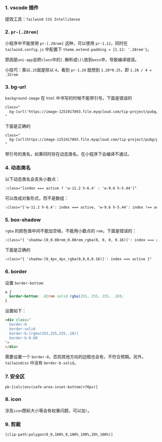 
### 1. vscode 插件

提效工具：`Tailwind CSS IntelliSense`

### 2. `pr-[.28rem]`

小程序中不能使用 `pr-[.28rem]` 这种，可以使用 `pr-1.12`，同时在`tailwind.config.js` 中配置下 `theme.extend.padding = {1.12: '.28rem'}`。

原因是`uni-app`会把`class`中的`[.`解析成`\[\`放到`wxss`中，导致编译错误。

小技巧：乘以`.25`就是除以 `4`，看到 `pr-1.28` 就想到 `1.28*0.25`，即 `1.28 / 4 = .32rem`

### 3. bg-url

`background-image` 在 `html` 中书写的时候不能带引号。下面是错误的

```html
class="
  bg-[url('https://image-1251917893.file.myqcloud.com/tip-project/pubg/pubg-match/manager-business-card/manager-card-select.png')]
"
```

下面是正确的

```html
class="
  bg-[url(https://image-1251917893.file.myqcloud.com/tip-project/pubg/pubg-match/manager-business-card/manager-card-select.png)]
"
```

带引号的类名，如果同时存在动态类名，在小程序下会编译不通过。

### 4. 动态类名

以下动态类名会丢失小数点：

```html
:class="[index === active ? 'w-11.2 h-6.4' : 'w-9.6 h-5.44']"
```

可以改成对象形式，而不是数组：

```html
:class="{'w-11.2 h-6.4': index === active, 'w-9.6 h-5.44': index !== active}"
```

### 5. box-shadow

`rgba` 的颜色值中间不能加空格，不能用小数点的 `rem`，下面是错误的：

```html
:class="{ 'shadow-[0_0.08rem_0.08rem_rgba(0, 0, 0, 0.16)]': index === active }"
```

下面是正确的

```html
:class="{ 'shadow-[0_4px_4px_rgba(0,0,0,0.16)]': index === active }"
```

### 6. border

设置 `border-bottom`:

```css
a {
  border-bottom: .02rem solid rgba(255, 255, 255, .10);
}
```

设置如下：

```html
<div class="
  border-0
  border-solid
  border-b-[rgba(255,255,255,.10)]
  border-b-0.08
">
</div>
```

需要设置一个 `border-0`，否则其他方向的边框也会有，不符合预期。另外，`tailwindcss` 中没有 `border-b-solid`。

### 7. 安全区

```html
pb-[calc(env(safe-area-inset-bottom)+70px)]
```

### 8. icon

涉及`icon`图标大小等会有权重问题，可以加`!`。

### 9. 剪裁

```html
[clip-path:polygon(0_0,100%_0,100%_100%,20%_100%)]
```
